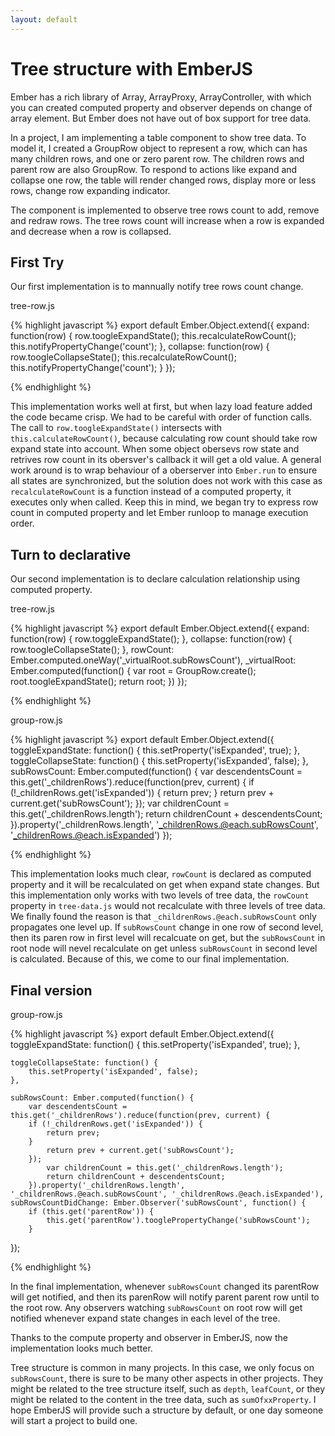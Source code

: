 ```yaml
---
layout: default
---
```

# Tree structure with EmberJS
Ember has a rich library of Array, ArrayProxy, ArrayController, with which you can created computed property and observer depends on change of array element. But Ember does not have out of box support for tree data.

In a project, I am implementing a table component to show tree data. To model it, I created a GroupRow object to represent a row, which can has many children rows, and one or zero parent row. The children rows and parent row are also GroupRow. To respond to actions like expand and collapse one row, the table will render changed rows, display more or less rows, change row expanding indicator.

The component is implemented to observe tree rows count to add, remove and redraw rows. The tree rows count will increase when a row is expanded and decrease when a row is collapsed.

## First Try
Our first implementation is to mannually notify tree rows count change.

tree-row.js

{% highlight javascript %}
export default Ember.Object.extend({
    expand: function(row) {
        row.toogleExpandState();
        this.recalculateRowCount();
        this.notifyPropertyChange('count');
    },
    collapse: function(row) {
        row.toogleCollapseState();
        this.recalculateRowCount();
        this.notifyPropertyChange('count');
    }
});

{% endhighlight %}

This implementation works well at first, but when lazy load feature added the code became crisp. We had to be careful with order of function calls. The call to `row.toogleExpandState()` intersects with `this.calculateRowCount()`, because calculating row count should take row expand state into account. When some object obersevs row state and retrives row count in its obersver's callback it will get a old value. A general work around is to wrap behaviour of a oberserver into `Ember.run` to ensure all states are synchronized, but the solution does not work with this case as `recalculateRowCount` is a function instead of a computed property, it executes only when called. Keep this in mind, we began try to express row count in computed property and let Ember runloop to manage execution order.

## Turn to declarative
Our second implementation is to declare calculation relationship using computed property.

tree-row.js

{% highlight javascript %}
export default Ember.Object.extend({
    expand: function(row) {
        row.toggleExpandState();
    },
    collapse: function(row) {
        row.toogleCollapseState();
    },
    rowCount: Ember.computed.oneWay('_virtualRoot.subRowsCount'),
    _virtualRoot: Ember.computed(function() {
    var root = GroupRow.create();
    root.toogleExpandState();
    return root;
    })
});

{% endhighlight %}

group-row.js

{% highlight javascript %}
export default Ember.Object.extend({
    toggleExpandState: function() {
        this.setProperty('isExpanded', true);
    },
    toggleCollapseState: function() {
        this.setProperty('isExpanded', false);
    },
    subRowsCount: Ember.computed(function() {
        var descendentsCount = this.get('_childrenRows').reduce(function(prev, current) {
            if (!_childrenRows.get('isExpanded')) {
                return prev;
            }
            return prev + current.get('subRowsCount');
        });
        var childrenCount = this.get('_childrenRows.length');
        return childrenCount + descendentsCount;
    }).property('_childrenRows.length', '_childrenRows.@each.subRowsCount', '_childrenRows.@each.isExpanded')
});

{% endhighlight %}

This implementation looks much clear, `rowCount` is declared as computed property and it will be recalculated on get when expand state changes. But this implementation only works with two levels of tree data, the `rowCount` property in `tree-data.js` would not recalculate with three levels of tree data. We finally found the reason is that `_childrenRows.@each.subRowsCount` only propagates one level up. If `subRowsCount` change in one row of second level, then its paren row in first level will recalcuate on get, but the `subRowsCount` in root node will nevel recalculate on get unless `subRowsCount` in second level is calculated. Because of this, we come to our final implementation.

## Final version
group-row.js

{% highlight javascript %}
export default Ember.Object.extend({
    toggleExpandState: function() {
        this.setProperty('isExpanded', true);
    },

    toggleCollapseState: function() {
        this.setProperty('isExpanded', false);
    },

    subRowsCount: Ember.computed(function() {
        var descendentsCount = this.get('_childrenRows').reduce(function(prev, current) {
        if (!_childrenRows.get('isExpanded')) {
            return prev;
        }
            return prev + current.get('subRowsCount');
        });
            var childrenCount = this.get('_childrenRows.length');
            return childrenCount + descendentsCount;
        }).property('_childrenRows.length', '_childrenRows.@each.subRowsCount', '_childrenRows.@each.isExpanded'),
    subRowsCountDidChange: Ember.Observer('subRowsCount', function() {
        if (this.get('parentRow')) {
            this.get('parentRow').tooglePropertyChange('subRowsCount');
        }
});

{% endhighlight %}

In the final implementation, whenever `subRowsCount` changed its parentRow will get notified, and then its parenRow will notify parent parent row until to the root row. Any observers watching `subRowsCount` on root row will get notified whenever expand state changes in each level of the tree.

Thanks to the compute property and observer in EmberJS, now the implementation looks much better.

Tree structure is common in many projects. In this case, we only focus on `subRowsCount`, there is sure to be many other aspects in other projects. They might be related to the tree structure itself, such as `depth`, `leafCount`, or they might be related to the content in the tree data, such as `sumOfxxProperty`. I hope EmberJS will provide such a structure by default, or one day someone will start a project to build one.
